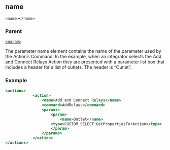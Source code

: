 ## name

`<name></name>`


### Parent

[`<param>`][1]


The parameter name element contains the name of the parameter used by the Action’s Command. In the example, when an integrator selects the Add and Connect Relays Action they are presented with a parameter list box that includes a header for a list of outlets. The header is “Outlet”.

### Example

```xml
<actions>
			<action>
				<name>Add and Connect Relays</name>
				<command>AddRelays</command>
				<params>
					<param>
						<name>Outlet</name>
					<type>CUSTOM_SELECT:GetPropertiesForAction</type>
					</param>
				</params>
			</action>
</actions>
```




[1]:	https://verbose-telegram-5004f902.pages.github.io/#actions-xml-param